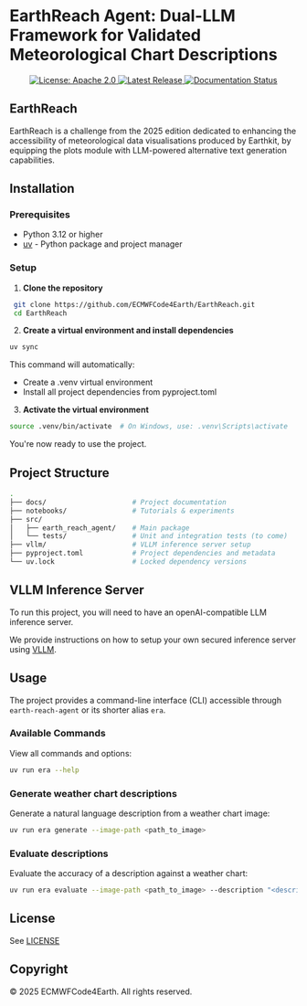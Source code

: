 # EarthReach Agent: Dual-LLM Framework for Validated Meteorological Chart Descriptions

<p align="center">
  <a href="https://opensource.org/licenses/apache-2-0">
    <img src="https://img.shields.io/badge/License-Apache%202.0-blue.svg" alt="License: Apache 2.0">
  </a>
  <a href="https://github.com/ECMWFCode4Earth/earthreach/releases">
    <img src="https://img.shields.io/github/v/release/ECMWFCode4Earth/earthreach?color=blue&label=Release&style=flat-square" alt="Latest Release">
  </a>
  <a href="https://earthreach.readthedocs.io/en/latest/?badge=latest">
    <img src="https://readthedocs.org/projects/earthreach/badge/?version=latest" alt="Documentation Status">
  </a>
</p>

## EarthReach

EarthReach is a challenge from the 2025 edition dedicated to enhancing the accessibility of meteorological data visualisations produced by Earthkit, by equipping the plots module with LLM-powered alternative text generation capabilities.

## Installation

### Prerequisites

- Python 3.12 or higher
- [uv](https://docs.astral.sh/uv/) - Python package and project manager

### Setup

1. **Clone the repository**
  ```sh
   git clone https://github.com/ECMWFCode4Earth/EarthReach.git
   cd EarthReach
  ```
2. **Create a virtual environment and install dependencies**
  ```sh
  uv sync
  ```
This command will automatically:
- Create a .venv virtual environment
- Install all project dependencies from pyproject.toml

3. **Activate the virtual environment**
  ```sh
  source .venv/bin/activate  # On Windows, use: .venv\Scripts\activate
  ```

You're now ready to use the project.

## Project Structure

```sh
. 
├── docs/                     # Project documentation
├── notebooks/                # Tutorials & experiments
├── src/
│   ├── earth_reach_agent/    # Main package
│   └── tests/                # Unit and integration tests (to come)
├── vllm/                     # VLLM inference server setup
├── pyproject.toml            # Project dependencies and metadata
└── uv.lock                   # Locked dependency versions
```

## VLLM Inference Server

To run this project, you will need to have an openAI-compatible LLM inference server. 

We provide instructions on how to setup your own secured inference server using [VLLM](./vllm/setup.md).

## Usage

The project provides a command-line interface (CLI) accessible through `earth-reach-agent` or its shorter alias `era`.

### Available Commands

View all commands and options:
```sh
uv run era --help
```

### Generate weather chart descriptions

Generate a natural language description from a weather chart image:
```sh
uv run era generate --image-path <path_to_image>
```

### Evaluate descriptions

Evaluate the accuracy of a description against a weather chart:

```sh
uv run era evaluate --image-path <path_to_image> --description "<description_string>"
```
## License

See [LICENSE](LICENSE)

## Copyright

© 2025 ECMWFCode4Earth. All rights reserved.
